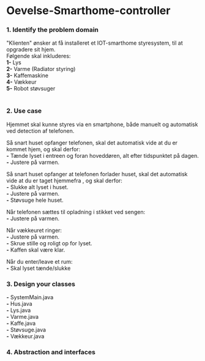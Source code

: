# Oevelse-Smarthome-controller

### **1.** Identify the problem domain <Br />
"Klienten" ønsker at få installeret et IOT-smarthome styresystem, til at opgradere sit hjem.  <Br />
Følgende skal inkluderes: <Br />
**1-** Lys  <Br />
**2-** Varme (Radiator styring)  <Br />
**3-** Kaffemaskine  <Br />
**4-** Vækkeur  <Br />
**5-** Robot støvsuger   <Br /> <Br />

### **2.** Use case <Br />

Hjemmet skal kunne styres via en smartphone, både manuelt og automatisk ved detection af telefonen. <Br />


Så snart huset opfanger telefonen, skal det automatisk vide at du er kommet hjem, og skal derfor: <Br />
**-** Tænde lyset i entreen og foran hoveddøren, alt efter tidspunktet på dagen.<Br />
**-** Justere på varmen. <Br />

Så snart huset opfanger at telefonen forlader huset, skal det automatisk vide at du er taget hjemmefra , og skal derfor: <Br />
**-** Slukke alt lyset i huset.<Br />
**-** Justere på varmen. <Br />
**-** Støvsuge hele huset. <Br />

Når telefonen sættes til opladning i stikket ved sengen: <Br />
**-** Justere på varmen. <Br />

Når vækkeuret ringer: <Br />
**-** Justere på varmen. <Br />
**-** Skrue stille og roligt op for lyset. <Br />
**-** Kaffen skal være klar. <Br />

Når du enter/leave et rum: <Br />
**-** Skal lyset tænde/slukke <Br />


### **3.** Design your classes <Br />
**-** SystemMain.java <Br />
**-** Hus.java <Br />
**-** Lys.java  <Br />
**-** Varme.java <Br />
**-** Kaffe.java <Br />
**-** Støvsuge.java <Br />
**-** Vækkeur.java <Br />









### **4.** Abstraction  and interfaces <Br />
